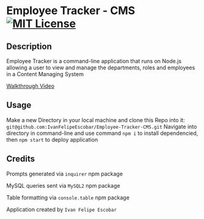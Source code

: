 # Employee Tracker - CMS              [![MIT License](https://img.shields.io/static/v1?label=license&message=MIT&color=red)](https://choosealicense.com/licenses/mit/)

## Description

Employee Tracker is a command-line application that runs on Node.js allowing a user to view and manage the departments, roles and employees in a Content Managing System

[Walkthrough Video](https://drive.google.com/file/d/15P01o8zb1gM13DY8lT_s90WBETAvTHod/view)

## Usage

Make a new Directory in your local machine and clone this Repo into it: `git@github.com:IvanFelipeEscobar/Employee-Tracker-CMS.git`
Navigate into directory in command-line and use command `npm i` to install dependencied, then `npm start` to deploy application

## Credits

Prompts generated via `inquirer` npm package

MySQL queries sent via `MySQL2` npm package

Table formatting via `console.table` npm package

Application created by `Ivan Felipe Escobar`
